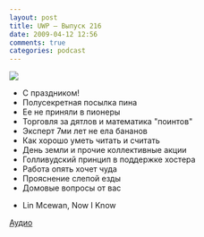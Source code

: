 ```yaml
---
layout: post
title: UWP – Выпуск 216
date: 2009-04-12 12:56
comments: true
categories: podcast
---
```

![](https://podcast.umputun.com/images/uwp/uwp216.jpg)




- С праздником!
- Полусекретная посылка пина
- Ее не приняли в пионеры
- Торговля за дятлов и математика "поинтов"
- Эксперт 7ми лет не ела бананов
- Как хорошо уметь читать и считать
- День земли и прочие коллективные акции
- Голливудский принцип в поддержке хостера
- Работа опять хочет чуда
- Прояснение слепой езды
- Домовые вопросы от вас


* Lin Mcewan, Now I Know

[Аудио](http://archive.rucast.net/uwp/media/ump_podcast216.mp3)
<audio src="http://archive.rucast.net/uwp/media/ump_podcast216.mp3" preload="none">
